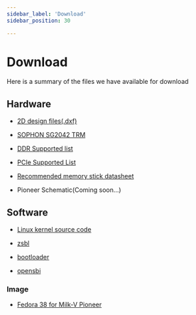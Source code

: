 ```yaml
---
sidebar_label: 'Download'
sidebar_position: 30

---
```

# Download

Here is a summary of the files we have available for download

## Hardware
- [2D design files(.dxf)](https://github.com/milkv-pioneer/hardware/tree/main/Milk-V_Pioneer_2D)

- [SOPHON SG2042 TRM](https://github.com/milkv-pioneer/hardware/blob/main/SG2042-TRM.pdf)

- [DDR Supported list](https://github.com/milkv-pioneer/hardware/blob/main/pioneer_ddr_list.pdf)

- [PCIe Supported List](https://github.com/milkv-pioneer/hardware/blob/main/pioneer_pcie_list.pdf)

- [Recommended memory stick datasheet](https://github.com/milkv-pioneer/hardware/blob/main/Longsys_DDR4_RDIMM_32GB_2RX8_Specfication_RER432A032G7-WFS100_V1.1.pdf)

- Pioneer Schematic(Coming soon...)

## Software

- [Linux kernel source code](https://github.com/milkv-pioneer/linux-riscv)

- [zsbl](https://github.com/milkv-pioneer/zsbl)

- [bootloader](https://github.com/milkv-pioneer/bootloader)

- [opensbi](https://github.com/milkv-pioneer/opensbi)

### Image

- [Fedora 38 for Milk-V Pioneer](https://drive.google.com/file/d/1axjgIaOK-p4I1cdnfUQOlu7jynhNaUgg/view?usp=sharing)